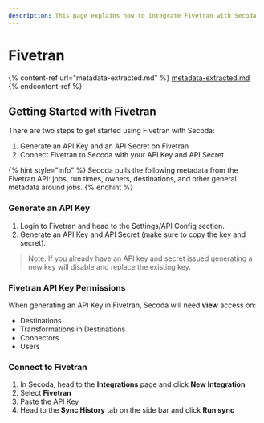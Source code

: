 ```yaml
---
description: This page explains how to integrate Fivetran with Secoda
---
```


# Fivetran

{% content-ref url="metadata-extracted.md" %}
[metadata-extracted.md](metadata-extracted.md)
{% endcontent-ref %}

## Getting Started with Fivetran <a href="#h_21e27f5a15" id="h_21e27f5a15"></a>

&#x20;There are two steps to get started using Fivetran with Secoda:

1. Generate an API Key and an API Secret on Fivetran
2. Connect Fivetran to Secoda with your API Key and API Secret

{% hint style="info" %}
Secoda pulls the following metadata from the Fivetran API: jobs, run times, owners, destinations, and other general metadata around jobs.
{% endhint %}

### Generate an API Key

1. Login to Fivetran and head to the Settings/API Config section.
2. Generate an API Key and API Secret (make sure to copy the key and secret).

> Note: If you already have an API key and secret issued generating a new key will disable and replace the existing key.

### Fivetran API Key Permissions

When generating an API Key in Fivetran, Secoda will need **view** access on:

* Destinations
* Transformations in Destinations
* Connectors
* Users

### Connect to Fivetran

1. In Secoda, head to the **Integrations** page and click **New Integration**
2. Select **Fivetran**
3. Paste the API Key
4. Head to the **Sync History** tab on the side bar and click **Run sync**
